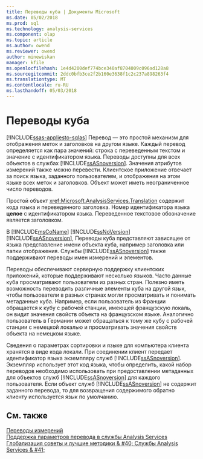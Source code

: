 ```yaml
---
title: Переводы куба | Документы Microsoft
ms.date: 05/02/2018
ms.prod: sql
ms.technology: analysis-services
ms.component: olap
ms.topic: article
ms.author: owend
ms.reviewer: owend
author: minewiskan
manager: kfile
ms.openlocfilehash: 1e4d4200def774bce340af8704009c096ad128a8
ms.sourcegitcommit: 2ddc0bfb3ce2f2b160e3638f1c2c237a898263f4
ms.translationtype: MT
ms.contentlocale: ru-RU
ms.lasthandoff: 05/03/2018
---
```

# <a name="cube-translations"></a>Переводы куба
[!INCLUDE[ssas-appliesto-sqlas](../../includes/ssas-appliesto-sqlas.md)]
  Перевод — это простой механизм для отображения меток и заголовков на другом языке. Каждый перевод определяется как пара значений: строка с переведенным текстом и значение с идентификатором языка. Переводы доступны для всех объектов в службах [!INCLUDE[ssASnoversion](../../includes/ssasnoversion-md.md)]. Значения атрибутов измерений также можно перевести. Клиентское приложение отвечает за поиск языка, заданного пользователем, и отображения на этом языке всех меток и заголовков. Объект может иметь неограниченное число переводов.  
  
 Простой объект <xref:Microsoft.AnalysisServices.Translation> содержит кода языка и переведенного заголовка. Номер идентификатора языка **целое** с идентификатором языка. Переведенное текстовое обозначение является заголовком.  
  
 В [!INCLUDE[msCoName](../../includes/msconame-md.md)] [!INCLUDE[ssNoVersion](../../includes/ssnoversion-md.md)] [!INCLUDE[ssASnoversion](../../includes/ssasnoversion-md.md)], Переводы куба представляют зависящее от языка представление имени объекта куба, например заголовка или папки отображения. Службы [!INCLUDE[ssASnoversion](../../includes/ssasnoversion-md.md)] также поддерживают переводы имен измерений и элементов.  
  
 Переводы обеспечивают серверную поддержку клиентских приложений, которые поддерживают несколько языков. Часто данные куба просматривают пользователи из разных стран. Полезно иметь возможность переводить различные элементы куба на другой язык, чтобы пользователи в разных странах могли просматривать и понимать метаданные куба. Например, если пользователь из Франции обращается к кубу с рабочей станции, имеющей французскую локаль, он видит значения свойств объекта на французском языке. Аналогично пользователь в Германии может обращаться к тому же кубу с рабочей станции с немецкой локалью и просматривать значения свойств объекта на немецком языке.  
  
 Сведения о параметрах сортировки и языке для компьютера клиента хранятся в виде кода локали. При соединении клиент передает идентификатор языка экземпляру служб [!INCLUDE[ssASnoversion](../../includes/ssasnoversion-md.md)]. Экземпляр использует этот код языка, чтобы определить, какой набор переводов необходимо использовать при предоставлении метаданных для объектов служб [!INCLUDE[ssASnoversion](../../includes/ssasnoversion-md.md)] для каждого пользователя. Если объект служб [!INCLUDE[ssASnoversion](../../includes/ssasnoversion-md.md)] не содержит заданного перевода, то для возвращения содержимого обратно клиенту используется язык по умолчанию.  
  
## <a name="see-also"></a>См. также  
 [Переводы измерений](../../analysis-services/multidimensional-models-olap-logical-dimension-objects/dimension-translations.md)   
 [Поддержка параметров перевода в службы Analysis Services](../../analysis-services/translation-support-in-analysis-services.md)   
 [Глобализация советы и лучшие методики & #40; Службы Analysis Services & #41;](../../analysis-services/globalization-tips-and-best-practices-analysis-services.md)  
  
  
